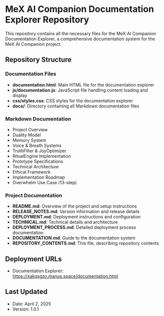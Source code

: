 # MeX AI Companion Documentation Explorer Repository

This repository contains all the necessary files for the MeX AI Companion Documentation Explorer, a comprehensive documentation system for the MeX AI Companion project.

## Repository Structure

### Documentation Files
- **documentation.html**: Main HTML file for the documentation explorer
- **js/documentation.js**: JavaScript file handling content loading and display
- **css/styles.css**: CSS styles for the documentation explorer
- **docs/**: Directory containing all Markdown documentation files

### Markdown Documentation
- Project Overview
- Duality Model
- Memory System
- Voice & Breath Systems
- TruthFilter & JoyOptimizer
- RitualEngine Implementation
- Prototype Specifications
- Technical Architecture
- Ethical Framework
- Implementation Roadmap
- Overwhelm Use Case (13-step)

### Project Documentation
- **README.md**: Overview of the project and setup instructions
- **RELEASE_NOTES.md**: Version information and release details
- **DEPLOYMENT.md**: Deployment instructions and configuration
- **TECHNICAL.md**: Technical details and architecture
- **DEPLOYMENT_PROCESS.md**: Detailed deployment process documentation
- **DOCUMENTATION.md**: Guide to the documentation system
- **REPOSITORY_CONTENTS.md**: This file, describing repository contents

## Deployment URLs
- Documentation Explorer: https://xakqsgzo.manus.space/documentation.html

## Last Updated
- Date: April 2, 2025
- Version: 1.0.1
